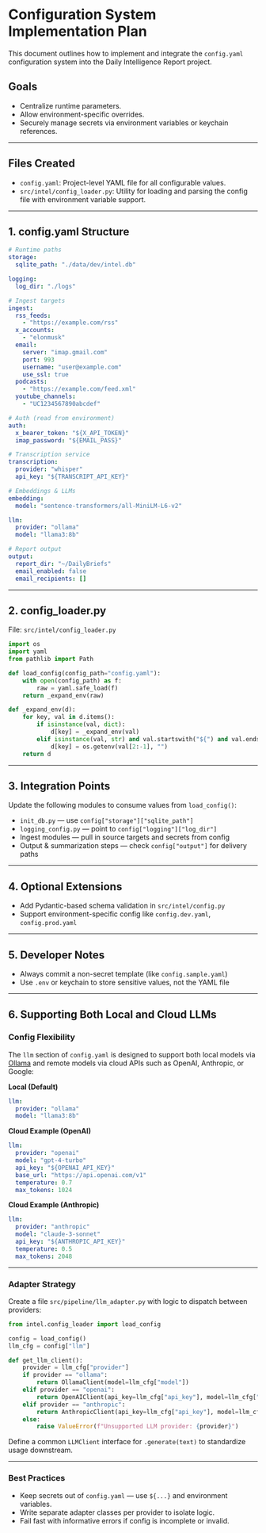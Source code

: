 # Configuration System Implementation Plan

This document outlines how to implement and integrate the `config.yaml` configuration system into the Daily Intelligence Report project.

## Goals

- Centralize runtime parameters.
- Allow environment-specific overrides.
- Securely manage secrets via environment variables or keychain references.

---

## Files Created

- `config.yaml`: Project-level YAML file for all configurable values.
- `src/intel/config_loader.py`: Utility for loading and parsing the config file with environment variable support.

---

## 1. config.yaml Structure

```yaml
# Runtime paths
storage:
  sqlite_path: "./data/dev/intel.db"

logging:
  log_dir: "./logs"

# Ingest targets
ingest:
  rss_feeds:
    - "https://example.com/rss"
  x_accounts:
    - "elonmusk"
  email:
    server: "imap.gmail.com"
    port: 993
    username: "user@example.com"
    use_ssl: true
  podcasts:
    - "https://example.com/feed.xml"
  youtube_channels:
    - "UC1234567890abcdef"

# Auth (read from environment)
auth:
  x_bearer_token: "${X_API_TOKEN}"
  imap_password: "${EMAIL_PASS}"

# Transcription service
transcription:
  provider: "whisper"
  api_key: "${TRANSCRIPT_API_KEY}"

# Embeddings & LLMs
embedding:
  model: "sentence-transformers/all-MiniLM-L6-v2"

llm:
  provider: "ollama"
  model: "llama3:8b"

# Report output
output:
  report_dir: "~/DailyBriefs"
  email_enabled: false
  email_recipients: []
```

---

## 2. config_loader.py

File: `src/intel/config_loader.py`

```python
import os
import yaml
from pathlib import Path

def load_config(config_path="config.yaml"):
    with open(config_path) as f:
        raw = yaml.safe_load(f)
    return _expand_env(raw)

def _expand_env(d):
    for key, val in d.items():
        if isinstance(val, dict):
            d[key] = _expand_env(val)
        elif isinstance(val, str) and val.startswith("${") and val.endswith("}"):
            d[key] = os.getenv(val[2:-1], "")
    return d
```

---

## 3. Integration Points

Update the following modules to consume values from `load_config()`:
- `init_db.py` — use `config["storage"]["sqlite_path"]`
- `logging_config.py` — point to `config["logging"]["log_dir"]`
- Ingest modules — pull in source targets and secrets from config
- Output & summarization steps — check `config["output"]` for delivery paths

---

## 4. Optional Extensions

- Add Pydantic-based schema validation in `src/intel/config.py`
- Support environment-specific config like `config.dev.yaml`, `config.prod.yaml`

---

## 5. Developer Notes

- Always commit a non-secret template (like `config.sample.yaml`)
- Use `.env` or keychain to store sensitive values, not the YAML file


---

## 6. Supporting Both Local and Cloud LLMs

### Config Flexibility

The `llm` section of `config.yaml` is designed to support both local models via [Ollama](https://ollama.com) and remote models via cloud APIs such as OpenAI, Anthropic, or Google:

**Local (Default)**

```yaml
llm:
  provider: "ollama"
  model: "llama3:8b"
```

**Cloud Example (OpenAI)**

```yaml
llm:
  provider: "openai"
  model: "gpt-4-turbo"
  api_key: "${OPENAI_API_KEY}"
  base_url: "https://api.openai.com/v1"
  temperature: 0.7
  max_tokens: 1024
```

**Cloud Example (Anthropic)**

```yaml
llm:
  provider: "anthropic"
  model: "claude-3-sonnet"
  api_key: "${ANTHROPIC_API_KEY}"
  temperature: 0.5
  max_tokens: 2048
```

---

### Adapter Strategy

Create a file `src/pipeline/llm_adapter.py` with logic to dispatch between providers:

```python
from intel.config_loader import load_config

config = load_config()
llm_cfg = config["llm"]

def get_llm_client():
    provider = llm_cfg["provider"]
    if provider == "ollama":
        return OllamaClient(model=llm_cfg["model"])
    elif provider == "openai":
        return OpenAIClient(api_key=llm_cfg["api_key"], model=llm_cfg["model"])
    elif provider == "anthropic":
        return AnthropicClient(api_key=llm_cfg["api_key"], model=llm_cfg["model"])
    else:
        raise ValueError(f"Unsupported LLM provider: {provider}")
```

Define a common `LLMClient` interface for `.generate(text)` to standardize usage downstream.

---

### Best Practices

- Keep secrets out of `config.yaml` — use `${...}` and environment variables.
- Write separate adapter classes per provider to isolate logic.
- Fail fast with informative errors if config is incomplete or invalid.
